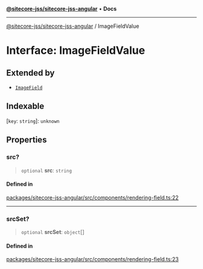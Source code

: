 [**@sitecore-jss/sitecore-jss-angular**](../README.md) • **Docs**

***

[@sitecore-jss/sitecore-jss-angular](../README.md) / ImageFieldValue

# Interface: ImageFieldValue

## Extended by

- [`ImageField`](ImageField.md)

## Indexable

 \[`key`: `string`\]: `unknown`

## Properties

### src?

> `optional` **src**: `string`

#### Defined in

[packages/sitecore-jss-angular/src/components/rendering-field.ts:22](https://github.com/Sitecore/jss/blob/f0f6e64d75797af01d12051025c04b2b5c3ecf36/packages/sitecore-jss-angular/src/components/rendering-field.ts#L22)

***

### srcSet?

> `optional` **srcSet**: `object`[]

#### Defined in

[packages/sitecore-jss-angular/src/components/rendering-field.ts:23](https://github.com/Sitecore/jss/blob/f0f6e64d75797af01d12051025c04b2b5c3ecf36/packages/sitecore-jss-angular/src/components/rendering-field.ts#L23)

